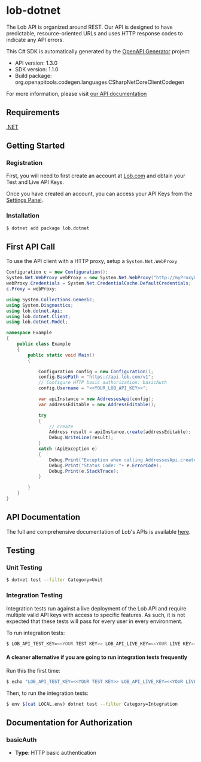 # lob-dotnet

The Lob API is organized around REST. Our API is designed to have predictable, resource-oriented URLs and uses HTTP response codes to indicate any API errors.

This C# SDK is automatically generated by the [OpenAPI Generator](https://openapi-generator.tech) project:

- API version: 1.3.0
- SDK version: 1.1.0
- Build package: org.openapitools.codegen.languages.CSharpNetCoreClientCodegen

For more information, please visit [our API documentation](https://docs.lob.com/)

## Requirements

[.NET](https://dotnet.microsoft.com/en-us/download)

## Getting Started

### Registration

First, you will need to first create an account at [Lob.com](https://dashboard.lob.com/#/register) and obtain your Test and Live API Keys.

Once you have created an account, you can access your API Keys from the [Settings Panel](https://dashboard.lob.com/#/settings).

### Installation

```bash
$ dotnet add package lob.dotnet
```

## First API Call

To use the API client with a HTTP proxy, setup a `System.Net.WebProxy`
```csharp
Configuration c = new Configuration();
System.Net.WebProxy webProxy = new System.Net.WebProxy("http://myProxyUrl:80/");
webProxy.Credentials = System.Net.CredentialCache.DefaultCredentials;
c.Proxy = webProxy;
```

```csharp
using System.Collections.Generic;
using System.Diagnostics;
using lob.dotnet.Api;
using lob.dotnet.Client;
using lob.dotnet.Model;

namespace Example
{
    public class Example
    {
        public static void Main()
        {

            Configuration config = new Configuration();
            config.BasePath = "https://api.lob.com/v1";
            // Configure HTTP basic authorization: basicAuth
            config.Username = "<<YOUR_LOB_API_KEY>>";

            var apiInstance = new AddressesApi(config);
            var addressEditable = new AddressEditable();

            try
            {
                // create
                Address result = apiInstance.create(addressEditable);
                Debug.WriteLine(result);
            }
            catch (ApiException e)
            {
                Debug.Print("Exception when calling AddressesApi.create: " + e.Message );
                Debug.Print("Status Code: "+ e.ErrorCode);
                Debug.Print(e.StackTrace);
            }

        }
    }
}
```

## API Documentation

The full and comprehensive documentation of Lob's APIs is available [here](https://docs.lob.com/).

## Testing

### Unit Testing

```bash
$ dotnet test --filter Category=Unit
```

### Integration Testing

Integration tests run against a live deployment of the Lob API and require multiple valid API keys with access to specific features. As such, it is not expected that these tests will pass for every user in every environment.

To run integration tests:

```bash
$ LOB_API_TEST_KEY=<<YOUR TEST KEY>> LOB_API_LIVE_KEY=<<YOUR LIVE KEY>> dotnet test --filter Category=Integration
```

#### A cleaner alternative if you are going to run integration tests frequently

Run this the first time:

```bash
$ echo "LOB_API_TEST_KEY=<<YOUR TEST KEY>> LOB_API_LIVE_KEY=<<YOUR LIVE KEY>>" > LOCAL.env
```

Then, to run the integration tests:

```bash
$ env $(cat LOCAL.env) dotnet test --filter Category=Integration
```

## Documentation for Authorization

### basicAuth

- **Type**: HTTP basic authentication

